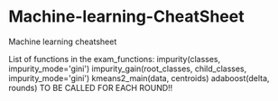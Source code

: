 # Machine-learning-CheatSheet
 Machine learning cheatsheet

List of functions in the exam_functions:
impurity(classes, impurity_mode='gini')
impurity_gain(root_classes, child_classes, impurity_mode='gini')
kmeans2_main(data, centroids)
adaboost(delta, rounds)    TO BE CALLED FOR EACH ROUND!!